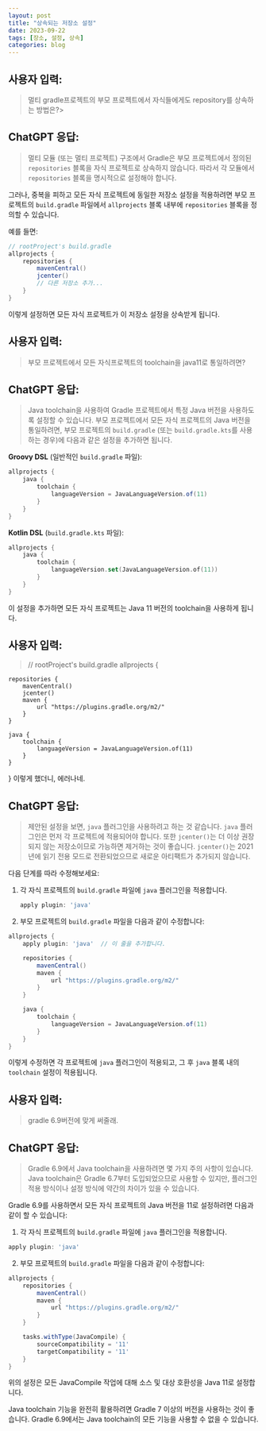 ```yaml
---
layout: post
title: "상속되는 저장소 설정"
date: 2023-09-22
tags: [장소, 설정, 상속]
categories: blog
---
```


## 사용자 입력:
> 멀티  gradle프로젝트의 부모 프로젝트에서 자식들에게도 repository를 상속하는 방법은?>

## ChatGPT 응답:
> 멀티 모듈 (또는 멀티 프로젝트) 구조에서 Gradle은 부모 프로젝트에서 정의된 `repositories` 블록을 자식 프로젝트로 상속하지 않습니다. 따라서 각 모듈에서 `repositories` 블록을 명시적으로 설정해야 합니다.

그러나, 중복을 피하고 모든 자식 프로젝트에 동일한 저장소 설정을 적용하려면 부모 프로젝트의 `build.gradle` 파일에서 `allprojects` 블록 내부에 `repositories` 블록을 정의할 수 있습니다.

예를 들면:

```groovy
// rootProject's build.gradle
allprojects {
    repositories {
        mavenCentral()
        jcenter()
        // 다른 저장소 추가...
    }
}
```

이렇게 설정하면 모든 자식 프로젝트가 이 저장소 설정을 상속받게 됩니다.

## 사용자 입력:
> 부모 프로젝트에서 모든 자식프로젝트의 toolchain을 java11로 통일하려면?

## ChatGPT 응답:
> Java toolchain을 사용하여 Gradle 프로젝트에서 특정 Java 버전을 사용하도록 설정할 수 있습니다. 부모 프로젝트에서 모든 자식 프로젝트의 Java 버전을 통일하려면, 부모 프로젝트의 `build.gradle` (또는 `build.gradle.kts`를 사용하는 경우)에 다음과 같은 설정을 추가하면 됩니다.

**Groovy DSL** (일반적인 `build.gradle` 파일):

```groovy
allprojects {
    java {
        toolchain {
            languageVersion = JavaLanguageVersion.of(11)
        }
    }
}
```

**Kotlin DSL** (`build.gradle.kts` 파일):

```kotlin
allprojects {
    java {
        toolchain {
            languageVersion.set(JavaLanguageVersion.of(11))
        }
    }
}
```

이 설정을 추가하면 모든 자식 프로젝트는 Java 11 버전의 toolchain을 사용하게 됩니다.

## 사용자 입력:
> // rootProject's build.gradle
allprojects {

    repositories {
        mavenCentral()
        jcenter()
        maven {
            url "https://plugins.gradle.org/m2/"
        }
    }

    java {
        toolchain {
            languageVersion = JavaLanguageVersion.of(11)
        }
    }
}
 이렇게 했더니, 에러나네.

## ChatGPT 응답:
> 제안된 설정을 보면, `java` 플러그인을 사용하려고 하는 것 같습니다. `java` 플러그인은 먼저 각 프로젝트에 적용되어야 합니다. 또한 `jcenter()`는 더 이상 권장되지 않는 저장소이므로 가능하면 제거하는 것이 좋습니다. `jcenter()`는 2021년에 읽기 전용 모드로 전환되었으므로 새로운 아티팩트가 추가되지 않습니다.

다음 단계를 따라 수정해보세요:

1. 각 자식 프로젝트의 `build.gradle` 파일에 `java` 플러그인을 적용합니다.
   ```groovy
   apply plugin: 'java'
   ```

2. 부모 프로젝트의 `build.gradle` 파일을 다음과 같이 수정합니다:

```groovy
allprojects {
    apply plugin: 'java'  // 이 줄을 추가합니다. 

    repositories {
        mavenCentral()
        maven {
            url "https://plugins.gradle.org/m2/"
        }
    }

    java {
        toolchain {
            languageVersion = JavaLanguageVersion.of(11)
        }
    }
}
```

이렇게 수정하면 각 프로젝트에 `java` 플러그인이 적용되고, 그 후 `java` 블록 내의 `toolchain` 설정이 적용됩니다.

## 사용자 입력:
> gradle 6.9버전에 맞게  써줄래.

## ChatGPT 응답:
> Gradle 6.9에서 Java toolchain을 사용하려면 몇 가지 주의 사항이 있습니다. Java toolchain은 Gradle 6.7부터 도입되었으므로 사용할 수 있지만, 플러그인 적용 방식이나 설정 방식에 약간의 차이가 있을 수 있습니다.

Gradle 6.9를 사용하면서 모든 자식 프로젝트의 Java 버전을 11로 설정하려면 다음과 같이 할 수 있습니다:

1. 각 자식 프로젝트의 `build.gradle` 파일에 `java` 플러그인을 적용합니다. 
```groovy
apply plugin: 'java'
```

2. 부모 프로젝트의 `build.gradle` 파일을 다음과 같이 수정합니다:

```groovy
allprojects {
    repositories {
        mavenCentral()
        maven {
            url "https://plugins.gradle.org/m2/"
        }
    }

    tasks.withType(JavaCompile) {
        sourceCompatibility = '11'
        targetCompatibility = '11'
    }
}
```

위의 설정은 모든 JavaCompile 작업에 대해 소스 및 대상 호환성을 Java 11로 설정합니다. 

Java toolchain 기능을 완전히 활용하려면 Gradle 7 이상의 버전을 사용하는 것이 좋습니다. Gradle 6.9에서는 Java toolchain의 모든 기능을 사용할 수 없을 수 있습니다.

